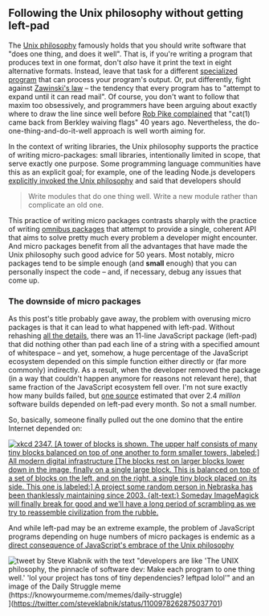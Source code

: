 ## Following the Unix philosophy without getting left-pad

The [Unix philosophy](https://en.wikipedia.org/wiki/Unix_philosophy) famously holds that you should write software that "does one thing, and does it well".  That is, if you're writing a program that produces text in one format, don't _also_ have it print the text in eight alternative formats.  Instead, leave that task for a different [specialized program](https://pandoc.org/) that can process your program's output.  Or, put differently, fight against [Zawinski's law](http://www.catb.org/jargon/html/Z/Zawinskis-Law.html) – the tendency that every program has to "attempt to expand until it can read mail". Of course, you don't want to follow that maxim too obsessively, and programmers have been arguing about exactly where to draw the line since well before [Rob Pike complained](http://harmful.cat-v.org/cat-v/unix_prog_design.pdf) that "cat(1) came back from Berkley waiving flags"  40 years ago.  Nevertheless, the do-one-thing-and-do-it-well approach is well worth aiming for.

In the context of writing libraries, the Unix philosophy supports the practice of writing micro-packages: small libraries, intentionally limited in scope, that serve exactly one purpose.  Some programming language communities have this as an explicit goal; for example, one of the leading Node.js developers [explicitly invoked the Unix philosophy](https://blog.izs.me/2013/04/unix-philosophy-and-nodejs/) and said that developers should

> Write modules that do one thing well. Write a new module rather than complicate an old one.

This practice of writing micro packages contrasts sharply with the practice of writing [omnibus packages](https://jquery.com/) that attempt to provide a single, coherent API that aims to solve pretty much every problem a developer might encounter.  And micro packages benefit from all the advantages that have made the Unix philosophy such good advice for 50 years.  Most notably, micro packages tend to be simple enough (and **small** enough) that you can personally inspect the code – and, if necessary, debug any issues that come up.

### The downside of micro packages

As this post's title probably gave away, the problem with overusing micro packages is that it can lead to what happened with left-pad.  Without rehashing [all the details](https://www.davidhaney.io/npm-left-pad-have-we-forgotten-how-to-program/), there was an 11-line JavaScript package (left-pad) that did nothing other than pad each line of a string with a specified amount of whitespace – and yet, somehow, a huge percentage of the JavaScript ecosystem depended on this simple function either directly or (far more commonly) indirectly.  As a result, when the developer removed the package (in a way that couldn't happen anymore for reasons not relevant here), that same fraction of the JavaScript ecosystem fell over.  I'm not sure exactly how many builds failed, but [one source](https://www.theregister.com/2016/03/23/npm_left_pad_chaos/) estimated that over 2.4 _million_ software builds depended on left-pad every month.  So not a small number.

So, basically, someone finally pulled out the one domino that the entire Internet depended on:

[![xkcd 2347. [A tower of blocks is shown. The upper half consists of many tiny blocks balanced on top of one another to form smaller towers, labeled:]  All modern digital infrastructure  [The blocks rest on larger blocks lower down in the image, finally on a single large block. This is balanced on top of a set of blocks on the left, and on the right, a single tiny block placed on its side. This one is labeled:]  A project some random person in Nebraska has been thanklessly maintaining since 2003.  {alt-text:} Someday ImageMagick will finally break for good and we'll have a long period of scrambling as we try to reassemble civilization from the rubble.](https://codesections.com/xkcd_2347.png)](https://xkcd.com/2347/)

And while left-pad may be an extreme example, the problem of JavaScript programs depending on huge numbers of micro packages is endemic as a [direct consequence of JavaScript's embrace of the Unix philosophy](https://www.chevtek.io/why-i-think-micro-packages-are-a-good-thing/)



![tweet by Steve Klabnik with the text "developers are like 'The UNIX philosophy, the pinnacle of software dev: Make each program to one thing well.'  'lol your project has tons of tiny dependencies? leftpad lolol'" and an image of the Daily Struggle meme (https://knowyourmeme.com/memes/daily-struggle)](https://codesections.com/steveklabnik-tweet-re-unix-vs-leftpad.png)](https://twitter.com/steveklabnik/status/1100978262875037701)

<!--stackedit_data:
eyJoaXN0b3J5IjpbLTE5ODc1MTU5NDJdfQ==
-->